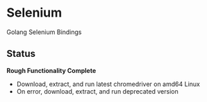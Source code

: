 Selenium
========

Golang Selenium Bindings

Status
------

**Rough Functionality Complete**

 - Download, extract, and run latest chromedriver on amd64 Linux
 - On error, download, extract, and run deprecated version
